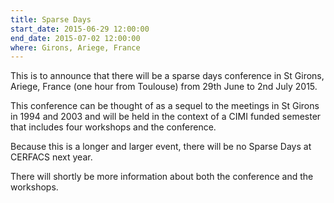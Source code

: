 ```yaml
---
title: Sparse Days
start_date: 2015-06-29 12:00:00
end_date: 2015-07-02 12:00:00
where: Girons, Ariege, France
---
```


This is to announce that there will be a sparse days conference in St
Girons, Ariege, France (one hour from Toulouse) from 29th June to 2nd
July 2015.

This conference can be thought of as a sequel to the meetings in St
Girons in 1994 and 2003 and will be held in the context of a CIMI
funded semester that includes four workshops and the conference.

Because this is a longer and larger event, there will be no Sparse
Days at CERFACS next year.

There will shortly be more information about both the conference and
the workshops.

